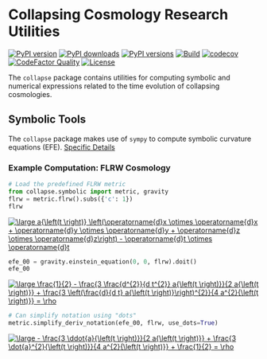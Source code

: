 # Collapsing Cosmology Research Utilities
[![PyPI version](https://img.shields.io/pypi/v/collapse)](https://pypi.org/project/collapse/)
[![PyPI downloads](https://img.shields.io/pypi/dm/collapse)](https://pypi.org/project/collapse/)
[![PyPI versions](https://img.shields.io/pypi/pyversions/collapse)](https://pypi.org/project/collapse/)
[![Build](https://img.shields.io/travis/JWKennington/collapse)](https://pypi.org/project/collapse/)
[![codecov](https://codecov.io/gh/JWKennington/collapse/branch/master/graph/badge.svg?token=G418VYV5LR)](undefined)
[![CodeFactor Quality](https://img.shields.io/codefactor/grade/github/JWKennington/collapse?&label=codefactor)](https://pypi.org/project/collapse/)
[![License](https://img.shields.io/github/license/JWKennington/collapse?color=magenta&label=License)](https://pypi.org/project/collapse/)



The `collapse` package contains utilities for computing symbolic and numerical expressions related to the time evolution
of collapsing cosmologies. 


## Symbolic Tools
The `collapse` package makes use of `sympy` to compute symbolic curvature equations (EFE).
[Specific Details](./collapse/symbolic/README.md)

### Example Computation: FLRW Cosmology

```python
# Load the predefined FLRW metric
from collapse.symbolic import metric, gravity
flrw = metric.flrw().subs({'c': 1})
flrw
```

<a href="https://www.codecogs.com/eqnedit.php?latex=\large&space;a{\left(t&space;\right)}&space;\left(\operatorname{d}x&space;\otimes&space;\operatorname{d}x&space;&plus;&space;\operatorname{d}y&space;\otimes&space;\operatorname{d}y&space;&plus;&space;\operatorname{d}z&space;\otimes&space;\operatorname{d}z\right)&space;-&space;\operatorname{d}t&space;\otimes&space;\operatorname{d}t" target="_blank"><img src="https://latex.codecogs.com/svg.latex?\large&space;a{\left(t&space;\right)}&space;\left(\operatorname{d}x&space;\otimes&space;\operatorname{d}x&space;&plus;&space;\operatorname{d}y&space;\otimes&space;\operatorname{d}y&space;&plus;&space;\operatorname{d}z&space;\otimes&space;\operatorname{d}z\right)&space;-&space;\operatorname{d}t&space;\otimes&space;\operatorname{d}t" title="\large a{\left(t \right)} \left(\operatorname{d}x \otimes \operatorname{d}x + \operatorname{d}y \otimes \operatorname{d}y + \operatorname{d}z \otimes \operatorname{d}z\right) - \operatorname{d}t \otimes \operatorname{d}t" /></a>
<!-- $a{\left(t \right)} \left(\operatorname{d}x \otimes \operatorname{d}x + \operatorname{d}y \otimes \operatorname{d}y + \operatorname{d}z \otimes \operatorname{d}z\right) - \operatorname{d}t \otimes \operatorname{d}t$ -->


```python
efe_00 = gravity.einstein_equation(0, 0, flrw).doit()
efe_00
```

<a href="https://www.codecogs.com/eqnedit.php?latex=\large&space;\frac{1}{2}&space;-&space;\frac{3&space;\frac{d^{2}}{d&space;t^{2}}&space;a{\left(t&space;\right)}}{2&space;a{\left(t&space;\right)}}&space;&plus;&space;\frac{3&space;\left(\frac{d}{d&space;t}&space;a{\left(t&space;\right)}\right)^{2}}{4&space;a^{2}{\left(t&space;\right)}}&space;=&space;\rho" target="_blank"><img src="https://latex.codecogs.com/svg.latex?\large&space;\frac{1}{2}&space;-&space;\frac{3&space;\frac{d^{2}}{d&space;t^{2}}&space;a{\left(t&space;\right)}}{2&space;a{\left(t&space;\right)}}&space;&plus;&space;\frac{3&space;\left(\frac{d}{d&space;t}&space;a{\left(t&space;\right)}\right)^{2}}{4&space;a^{2}{\left(t&space;\right)}}&space;=&space;\rho" title="\large \frac{1}{2} - \frac{3 \frac{d^{2}}{d t^{2}} a{\left(t \right)}}{2 a{\left(t \right)}} + \frac{3 \left(\frac{d}{d t} a{\left(t \right)}\right)^{2}}{4 a^{2}{\left(t \right)}} = \rho" /></a>
<!-- $\frac{1}{2} - \frac{3 \frac{d^{2}}{d t^{2}} a{\left(t \right)}}{2 a{\left(t \right)}} + \frac{3 \left(\frac{d}{d t} a{\left(t \right)}\right)^{2}}{4 a^{2}{\left(t \right)}} = \rho$ -->


```python
# Can simplify notation using "dots"
metric.simplify_deriv_notation(efe_00, flrw, use_dots=True)
```

<a href="https://www.codecogs.com/eqnedit.php?latex=\large&space;-&space;\frac{3&space;\ddot{a}{\left(t&space;\right)}}{2&space;a{\left(t&space;\right)}}&space;&plus;&space;\frac{3&space;\dot{a}^{2}{\left(t&space;\right)}}{4&space;a^{2}{\left(t&space;\right)}}&space;&plus;&space;\frac{1}{2}&space;=&space;\rho" target="_blank"><img src="https://latex.codecogs.com/svg.latex?\large&space;-&space;\frac{3&space;\ddot{a}{\left(t&space;\right)}}{2&space;a{\left(t&space;\right)}}&space;&plus;&space;\frac{3&space;\dot{a}^{2}{\left(t&space;\right)}}{4&space;a^{2}{\left(t&space;\right)}}&space;&plus;&space;\frac{1}{2}&space;=&space;\rho" title="\large - \frac{3 \ddot{a}{\left(t \right)}}{2 a{\left(t \right)}} + \frac{3 \dot{a}^{2}{\left(t \right)}}{4 a^{2}{\left(t \right)}} + \frac{1}{2} = \rho" /></a>
<!-- $- \frac{3 \ddot{a}{\left(t \right)}}{2 a{\left(t \right)}} + \frac{3 \dot{a}^{2}{\left(t \right)}}{4 a^{2}{\left(t \right)}} + \frac{1}{2} = \rho$ -->

